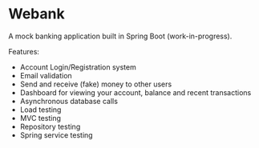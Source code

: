 # Webank
A mock banking application built in Spring Boot (work-in-progress).

Features:
- Account Login/Registration system
- Email validation
- Send and receive (fake) money to other users
- Dashboard for viewing your account, balance and recent transactions
- Asynchronous database calls
- Load testing
- MVC testing
- Repository testing
- Spring service testing
